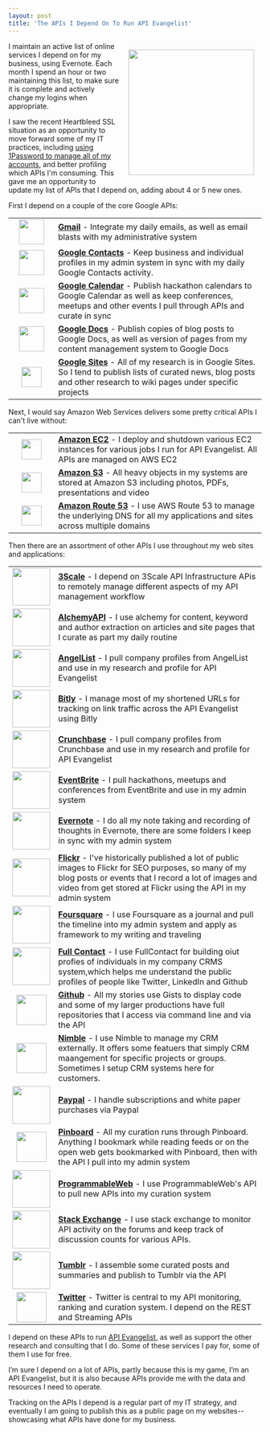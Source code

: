 ```yaml
---
layout: post
title: 'The APIs I Depend On To Run API Evangelist'
---
```

<p><img style="padding: 15px;" src="http://kinlane-productions.s3.amazonaws.com/api-evangelist/api-evangelist-logo-400.png" alt="" width="250" align="right" /></p>
<p>I maintain an active list of online services I depend on for my business, using Evernote.  Each month I spend an hour or two maintaining this list, to make sure it is complete and actively change my logins when appropriate.&nbsp;</p>
<p>I saw the recent Heartbleed SSL situation as an opportunity to move forward some of my IT practices, including <a href="http://kinlane.reclaimyourdomain.org/2014/04/12/downloading-1password-from-agilebits/">using 1Password to manage all of my accounts</a>, and better profiling which APIs I'm consuming. This gave me an opportunity to update my list of APIs that I depend on, adding about 4 or 5 new ones.</p>
<p>First I depend on a couple of the core Google APIs:</p>
<table cellspacing="5" cellpadding="5" width="90%" align="center">
<tbody>
<tr>
<td width="75" align="center"><a title="Gmail API" href="https://developers.google.com/google-apps/gmail/"><img src="http://kinlane-productions.s3.amazonaws.com/google/gmail-logo.jpeg" alt="" width="50" /></a></td>
<td><strong><a title="Gmail API" href="https://developers.google.com/google-apps/gmail/">Gmail</a></strong> - Integrate my daily emails, as well as email blasts with my administrative system</td>
</tr>
<tr>
<td width="75" align="center"><a title="Google Contacts API" href="https://developers.google.com/google-apps/contacts/v3/"><img src="http://kinlane-productions.s3.amazonaws.com/google/google-contacts-logo.png" alt="" width="50" /></a></td>
<td><strong><a title="Google Contacts API" href="https://developers.google.com/google-apps/contacts/v3/">Google Contacts</a></strong> - Keep business and individual profiles in my admin system in sync with my daily Google Contacts activity.</td>
</tr>
<tr>
<td width="75" align="center"><a title="Google Calendar API" href="https://developers.google.com/google-apps/calendar/"><img src="http://kinlane-productions.s3.amazonaws.com/google/google-calendar-logo.png" alt="" width="50" /></a></td>
<td><strong><a title="Google Calendar API" href="https://developers.google.com/google-apps/calendar/">Google Calendar</a></strong> - Publish hackathon calendars to Google Calendar as well as keep conferences, meetups and other events I pull through APIs and curate in sync</td>
</tr>
<tr>
<td width="75" align="center"><a title="Google Docs API" href="https://developers.google.com/google-apps/documents-list/"><img src="http://kinlane-productions.s3.amazonaws.com/google/google-docs-icon.png" alt="" width="50" /></a></td>
<td><strong><a title="Google Docs API" href="https://developers.google.com/google-apps/documents-list/">Google Docs</a></strong> - Publish copies of blog posts to Google Docs, as well as version of pages from my content management system to Google Docs</td>
</tr>
<tr>
<td width="75" align="center"><a title="Google Sites API" href="https://developers.google.com/google-apps/sites/"><img src="http://kinlane-productions.s3.amazonaws.com/google/google-sites-icon.png" alt="" width="40" /></a></td>
<td><strong><a title="Google Sites API" href="https://developers.google.com/google-apps/sites/">Google Sites</a></strong> - All of my research is in Google Sites.  So I tend to publish lists of curated news, blog posts and other research to wiki pages under specific projects</td>
</tr>
</tbody>
</table>
<p>Next, I would say Amazon Web Services delivers some pretty critical APIs I can't live without:</p>
<table cellspacing="5" cellpadding="5" width="90%" align="center">
<tbody>
<tr>
<td width="74" align="center"><a title="Amazon EC2" href="http://aws.amazon.com/ec2/"><img src="http://kinlane-productions.s3.amazonaws.com/amazon/amazon-ec2-icon.png" alt="" width="40" /></a></td>
<td><strong><a title="Amazon EC2" href="http://aws.amazon.com/ec2/">Amazon EC2</a></strong> - I deploy and shutdown various EC2 instances for various jobs I run for API Evangelist.  All APIs are managed on AWS EC2</td>
</tr>
<tr>
<td width="75" align="center"><a title="Amazon S3" href="http://aws.amazon.com/s3/"><img src="http://kinlane-productions.s3.amazonaws.com/amazon/amazon-s3-icon.png" alt="" width="40" /></a></td>
<td><strong><a title="Amazon S3" href="http://aws.amazon.com/s3/">Amazon S3</a></strong> - All heavy objects in my systems are stored at Amazon S3 including photos, PDFs, presentations and video</td>
</tr>
<tr>
<td width="75" align="center"><a title="Amazon Route 53" href="http://aws.amazon.com/route53/"><img src="http://kinlane-productions.s3.amazonaws.com/amazon/amazon-route-53-icon.png" alt="" width="40" /></a></td>
<td><strong><a title="Amazon Route 53" href="http://aws.amazon.com/route53/">Amazon Route 53</a></strong> - I use AWS Route 53 to manage the underlying DNS for all my applications and sites across multiple domains</td>
</tr>
</tbody>
</table>
<p>Then there are an assortment of other APIs I use throughout my web sites and applications:</p>
<table cellspacing="5" cellpadding="5" width="90%" align="center">
<tbody>
<tr>
<td width="75" align="center"><a title="3Scale" href="https://support.3scale.net/reference/active-docs"><img src="https://s3.amazonaws.com/kinlane-productions/api-service-providers/3Scale/3scale-logo.png" alt="" width="75" /></a></td>
<td><strong><a title="3Scale" href="https://support.3scale.net/reference/active-docs">3Scale</a></strong> - I depend on 3Scale API Infrastructure APis to remotely manage different aspects of my API management workflow</td>
</tr>
<tr>
<td width="75" align="center"><a title="AlchemyAPI" href="http://www.alchemyapi.com/"><img src="http://kinlane-productions.s3.amazonaws.com/api-evangelist/alchemy/alchemyAPI-logo.jpeg" alt="" width="75" /></a></td>
<td><strong><a title="AlchemyAPI" href="http://www.alchemyapi.com/">AlchemyAPI</a></strong> - I use alchemy for content, keyword and author extraction on articles and site pages that I curate as part my daily routine</td>
</tr>
<tr>
<td width="75" align="center"><a title="AngelList" href="https://angel.co/api"><img src="https://s3.amazonaws.com/kinlane-productions/api-evangelist/angellist/AngelList-logo.png" alt="" width="75" /></a></td>
<td><strong><a title="AngelList" href="https://angel.co/api">AngelList</a></strong> -&nbsp;I pull company profiles from AngelList and use in my research and profile for API Evangelist</td>
</tr>
<tr>
<td width="75" align="center"><a title="Bitly" href="http://dev.bitly.com/"><img src="https://s3.amazonaws.com/kinlane-productions/api-evangelist/bitly/bitly-logo.png" alt="" width="75" /></a></td>
<td><strong><a title="Bitly" href="http://dev.bitly.com/">Bitly</a></strong> -&nbsp;I manage most of my shortened URLs for tracking on link traffic across the API Evangelist using Bitly</td>
</tr>
<tr>
<td width="75" align="center"><a title="Crunchbase" href="http://www.crunchbase.com/api"><img src="http://kinlane-productions.s3.amazonaws.com/api-evangelist/crunchbase/crunchbase-logo.png" alt="" width="75" /></a></td>
<td><strong><a title="Crunchbase" href="http://www.crunchbase.com/api">Crunchbase</a></strong> - I pull company profiles from Crunchbase and use in my research and profile for API Evangelist</td>
</tr>
<tr>
<td width="75" align="center"><a title="Eventbrite API" href="http://developer.eventbrite.com/"><img src="http://kinlane-productions.s3.amazonaws.com/api-evangelist/eventbrite/event-brite-logo.jpeg" alt="" width="75" /></a></td>
<td><strong><a title="Eventbrite API" href="http://developer.eventbrite.com/">EventBrite</a></strong> - I pull hackathons, meetups and conferences from EventBrite and use in my admin system</td>
</tr>
<tr>
<td width="75" align="center"><a title="Evernote" href="http://dev.evernote.com/"><img src="http://kinlane-productions.s3.amazonaws.com/api-evangelist/evernote/evernote-logo.jpeg" alt="" width="75" /></a></td>
<td><strong><a title="Evernote" href="http://dev.evernote.com/">Evernote</a></strong> - I do all my note taking and recording of thoughts in Evernote, there are some folders I keep in sync with my admin system</td>
</tr>
<tr>
<td width="75" align="center"><a title="Flickr API" href="http://www.flickr.com/services/api/"><img src="http://kinlane-productions.s3.amazonaws.com/api-evangelist/flickr/flickr-logo.jpeg" alt="" width="75" /></a></td>
<td><strong><a title="Flickr API" href="http://www.flickr.com/services/api/">Flickr</a></strong> - I've historically published a lot of public images to Flickr for SEO purposes, so many of my blog posts or events that I record a lot of images and video from get stored at Flickr using the API in my admin system</td>
</tr>
<tr>
<td width="75" align="center"><a title="Foursquare" href="https://developer.foursquare.com/index"><img src="http://kinlane-productions.s3.amazonaws.com/api-evangelist/foursquare/foursquare-logo.png" alt="" width="75" /></a></td>
<td><strong><a title="Foursquare" href="https://developer.foursquare.com/index">Foursquare</a></strong> - I use Foursquare as a journal and pull the timeline into my admin system and apply as framework to my writing and traveling</td>
</tr>
<tr>
<td width="75" align="center"><a title="Full Contact" href="http://www.fullcontact.com/developer/"><img src="https://s3.amazonaws.com/kinlane-productions/api-evangelist/fullcontact/full-contact-logo.png" alt="" width="75" /></a></td>
<td><strong><a title="Full Contact" href="http://www.fullcontact.com/developer/">Full Contact</a></strong> - I use FullContact for building oiut profies of individuals in my company CRMS system,which helps me understand the public profiles of people like Twitter, LinkedIn and Github</td>
</tr>
<tr>
<td width="75" align="center"><a title="Github API" href="http://developer.github.com/v3/"><img src="http://kinlane-productions.s3.amazonaws.com/api-evangelist/github/github-logo.png" alt="" width="60" /></a></td>
<td><strong><a title="Github API" href="http://developer.github.com/v3/">Github</a></strong> - All my stories use Gists to display code and some of my larger productions have full repositories that I access via command line and via the API</td>
</tr>
<tr>
<td width="75" align="center"><a title="Nimble" href="http://www.nimble.com/"><img src="https://s3.amazonaws.com/kinlane-productions/api-evangelist/nimble/nimble-crm.jpeg" alt="" width="60" /></a></td>
<td><strong><a title="Nimble" href="http://www.nimble.com/">Nimble</a></strong> - I use Nimble to manage my CRM externally. It offers some featuers that simply CRM maangement for specific projects or groups. Sometimes I setup CRM systems here for customers.</td>
</tr>
<tr>
<td width="75" align="center"><a title="Paypal API" href="https://developer.paypal.com/"><img src="http://kinlane-productions.s3.amazonaws.com/api-evangelist/paypal/paypal-logo.jpeg" alt="" width="75" /></a></td>
<td><strong><a title="Paypal API" href="https://developer.paypal.com/">Paypal</a></strong> - I handle subscriptions and white paper purchases via Paypal</td>
</tr>
<tr>
<td width="75" align="center"><a title="Pinboard API" href="http://pinboard.in/api/"><img src="http://kinlane-productions.s3.amazonaws.com/api-evangelist/pinboard/pinboard_in_blue.png" alt="" width="60" /></a></td>
<td><strong><a title="Pinboard API" href="http://pinboard.in/api/">Pinboard</a></strong> - All my curation runs through Pinboard.  Anything I bookmark while reading feeds or on the open web gets bookmarked with Pinboard, then with the API I pull into my admin system</td>
</tr>
<tr>
<td width="75" align="center"><a title="ProgrammableWeb API" href="http://api.programmableweb.com/"><img src="http://kinlane-productions.s3.amazonaws.com/api-evangelist/programmableweb/programmableweb-logo.png" alt="" width="75" /></a></td>
<td><strong><a title="ProgrammableWeb API" href="http://api.programmableweb.com/">ProgrammableWeb</a></strong> - I use ProgrammableWeb's API to pull new APIs into my curation system</td>
</tr>
<tr>
<td width="75" align="center"><a title="Stack Exchange API" href="http://api.stackoverflow.com/1.0/usage"><img src="http://kinlane-productions.s3.amazonaws.com/api-evangelist/stackexchange/StackExchangeLogo1.png" alt="" width="75" /></a></td>
<td><strong><a title="Stack Exchange API" href="http://api.stackoverflow.com/1.0/usage">Stack Exchange</a></strong> - I use stack exchange to monitor API activity on the forums and keep track of discussion counts for various APIs.</td>
</tr>
<tr>
<td width="75" align="center"><a title="Tumblr API" href="http://www.tumblr.com/docs/en/api/v2"><img src="http://kinlane-productions.s3.amazonaws.com/api-evangelist/tumblr/tumblr-logo.png" alt="" width="75" /></a></td>
<td><strong><a title="Tumblr API" href="http://www.tumblr.com/docs/en/api/v2">Tumblr</a></strong> - I assemble some curated posts and summaries and publish to Tumblr via the API</td>
</tr>
<tr>
<td width="75" align="center"><a title="Twitter API" href="https://dev.twitter.com/"><img src="http://kinlane-productions.s3.amazonaws.com/api-evangelist/twitter/tweet-bird-blue-white.png" alt="" width="60" /></a></td>
<td><strong><a title="Twitter API" href="https://dev.twitter.com/">Twitter</a></strong> - Twitter is central to my API monitoring, ranking and curation system.  I depend on the REST and Streaming APIs</td>
</tr>
</tbody>
</table>
<p>I depend on these APIs to run <a title="API Evangelist" href="http://apievangelist.com">API Evangelist</a>,&nbsp;as well as support the other research and consulting that I do.  Some of these services I pay for, some of them I use for free. &nbsp;</p>
<p>I&rsquo;m sure I depend on a lot of APIs, partly because this is my game, I&rsquo;m an API Evangelist, but it is also because APIs provide me with the data and resources I need to operate.</p>
<p>Tracking on the APIs I depend is a regular part of my IT strategy, and eventually I am going to publish this as a public page on my websites--showcasing what APIs have done for my business.</p>